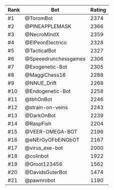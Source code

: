 Rank|Bot|Rating
---|---|---
#1|@ToromBot|2374
#2|@PINEAPPLEMASK|2366
#3|@NecroMindX|2359
#4|@ElPeonElectrico|2328
#5|@TacticalBot|2327
#6|@Speeedrunchessgames|2306
#7|@Exogenetic-Bot|2305
#8|@MaggiChess16|2288
#9|@NNUE_Drift|2268
#10|@Endogenetic-Bot|2258
#11|@tbhOnBot|2246
#12|@strain-on-veins|2243
#13|@DarkOnBot|2239
#14|@RaspFish|2204
#15|@VEER-OMEGA-BOT|2196
#16|@eNErGyOFbEiNGbOT|2167
#17|@virus_exe-bot|2000
#18|@colinbot|1922
#19|@Groot123456|1562
#20|@DavidsGuterBot|1474
#21|@pawnrobot|1190
